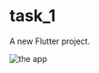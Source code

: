 # task_1

A new Flutter project.

![the app](http://url/to/img.png](https://github.com/LekasNet/Task_1/blob/main/video_2024-03-10_21-30-39.gif)https://github.com/LekasNet/Task_1/blob/main/video_2024-03-10_21-30-39.gif)
